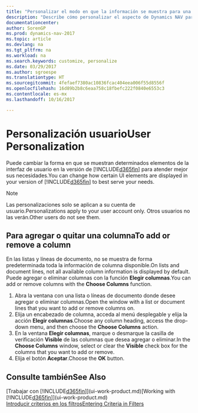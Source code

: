 ```yaml
---
title: "Personalizar el modo en que la información se muestra para una cuenta de usuario"
description: "Describe cómo personalizar el aspecto de Dynamics NAV para la cuenta de usuario."
documentationcenter: 
author: SorenGP
ms.prod: dynamics-nav-2017
ms.topic: article
ms.devlang: na
ms.tgt_pltfrm: na
ms.workload: na
ms.search.keywords: customize, personalize
ms.date: 03/29/2017
ms.author: sgroespe
ms.translationtype: HT
ms.sourcegitcommit: 4fefaef7380ac10836fcac404eea006f55d8556f
ms.openlocfilehash: 16d89b2b8c6eaa758c18fbefc222f0840e6553c3
ms.contentlocale: es-mx
ms.lasthandoff: 10/16/2017

---
```

# <a name="user-personalization"></a><span data-ttu-id="d48f5-103">Personalización usuario</span><span class="sxs-lookup"><span data-stu-id="d48f5-103">User Personalization</span></span>
<span data-ttu-id="d48f5-104">Puede cambiar la forma en que se muestran determinados elementos de la interfaz de usuario en la versión de [!INCLUDE[d365fin](includes/d365fin_md.md)] para atender mejor sus necesidades.</span><span class="sxs-lookup"><span data-stu-id="d48f5-104">You can change how certain UI elements are displayed in your version of [!INCLUDE[d365fin](includes/d365fin_md.md)] to best serve your needs.</span></span>

> [!NOTE]  
>   <span data-ttu-id="d48f5-105">Las personalizaciones solo se aplican a su cuenta de usuario.</span><span class="sxs-lookup"><span data-stu-id="d48f5-105">Personalizations apply to your user account only.</span></span> <span data-ttu-id="d48f5-106">Otros usuarios no las verán.</span><span class="sxs-lookup"><span data-stu-id="d48f5-106">Other users do not see them.</span></span>

## <a name="to-add-or-remove-a-column"></a><span data-ttu-id="d48f5-107">Para agregar o quitar una columna</span><span class="sxs-lookup"><span data-stu-id="d48f5-107">To add or remove a column</span></span>
<span data-ttu-id="d48f5-108">En las listas y líneas de documento, no se muestra de forma predeterminada toda la información de columna disponible.</span><span class="sxs-lookup"><span data-stu-id="d48f5-108">On lists and document lines, not all available column information is displayed by default.</span></span> <span data-ttu-id="d48f5-109">Puede agregar o eliminar columnas con la función **Elegir columnas**.</span><span class="sxs-lookup"><span data-stu-id="d48f5-109">You can add or remove columns with the **Choose Columns** function.</span></span>

1. <span data-ttu-id="d48f5-110">Abra la ventana con una lista o líneas de documento donde desee agregar o eliminar columnas.</span><span class="sxs-lookup"><span data-stu-id="d48f5-110">Open the window with a list or document lines that you want to add or remove columns on.</span></span>
2. <span data-ttu-id="d48f5-111">Elija un encabezado de columna, acceda al menú desplegable y elija la acción **Elegir columnas**.</span><span class="sxs-lookup"><span data-stu-id="d48f5-111">Choose any column heading, access the drop-down menu, and then choose the **Choose Columns** action.</span></span>
3. <span data-ttu-id="d48f5-112">En la ventana **Elegir columnas**, marque o desmarque la casilla de verificación **Visible** de las columnas que desea agregar o eliminar.</span><span class="sxs-lookup"><span data-stu-id="d48f5-112">In the **Choose Columns** window, select or clear the **Visible** check box for the columns that you want to add or remove.</span></span>
4. <span data-ttu-id="d48f5-113">Elija el botón **Aceptar**.</span><span class="sxs-lookup"><span data-stu-id="d48f5-113">Choose the **OK** button.</span></span>

## <a name="see-also"></a><span data-ttu-id="d48f5-114">Consulte también</span><span class="sxs-lookup"><span data-stu-id="d48f5-114">See Also</span></span>
<span data-ttu-id="d48f5-115">[Trabajar con [!INCLUDE[d365fin](includes/d365fin_md.md)]](ui-work-product.md)</span><span class="sxs-lookup"><span data-stu-id="d48f5-115">[Working with [!INCLUDE[d365fin](includes/d365fin_md.md)]](ui-work-product.md)</span></span>  
[<span data-ttu-id="d48f5-116">Introducir criterios en los filtros</span><span class="sxs-lookup"><span data-stu-id="d48f5-116">Entering Criteria in Filters</span></span>](ui-enter-criteria-filters.md)

